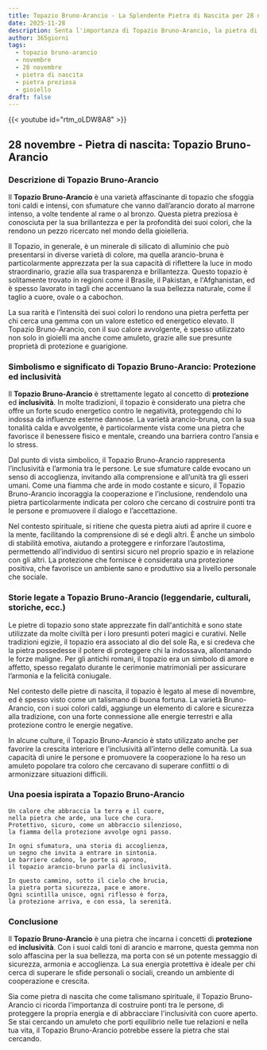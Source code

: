 ```yaml
---
title: Topazio Bruno-Arancio - La Splendente Pietra di Nascita per 28 novembre
date: 2025-11-28
description: Senta l'importanza di Topazio Bruno-Arancio, la pietra di nascita di 28 novembre che simboleggia Protezione ed inclusività. Lasci che la sua bellezza e il suo significato illuminino la sua giornata.
author: 365giorni
tags:
  - topazio bruno-arancio
  - novembre
  - 28 novembre
  - pietra di nascita
  - pietra preziosa
  - gioiello
draft: false
---
```


{{< youtube id="rtm_oLDW8A8" >}}

## 28 novembre - Pietra di nascita: Topazio Bruno-Arancio

### Descrizione di Topazio Bruno-Arancio

Il **Topazio Bruno-Arancio** è una varietà affascinante di topazio che sfoggia toni caldi e intensi, con sfumature che vanno dall’arancio dorato al marrone intenso, a volte tendente al rame o al bronzo. Questa pietra preziosa è conosciuta per la sua brillantezza e per la profondità dei suoi colori, che la rendono un pezzo ricercato nel mondo della gioielleria.

Il Topazio, in generale, è un minerale di silicato di alluminio che può presentarsi in diverse varietà di colore, ma quella arancio-bruna è particolarmente apprezzata per la sua capacità di riflettere la luce in modo straordinario, grazie alla sua trasparenza e brillantezza. Questo topazio è solitamente trovato in regioni come il Brasile, il Pakistan, e l'Afghanistan, ed è spesso lavorato in tagli che accentuano la sua bellezza naturale, come il taglio a cuore, ovale o a cabochon.

La sua rarità e l’intensità dei suoi colori lo rendono una pietra perfetta per chi cerca una gemma con un valore estetico ed energetico elevato. Il Topazio Bruno-Arancio, con il suo calore avvolgente, è spesso utilizzato non solo in gioielli ma anche come amuleto, grazie alle sue presunte proprietà di protezione e guarigione.

### Simbolismo e significato di Topazio Bruno-Arancio: Protezione ed inclusività

Il **Topazio Bruno-Arancio** è strettamente legato al concetto di **protezione** ed **inclusività**. In molte tradizioni, il topazio è considerato una pietra che offre un forte scudo energetico contro le negatività, proteggendo chi lo indossa da influenze esterne dannose. La varietà arancio-bruna, con la sua tonalità calda e avvolgente, è particolarmente vista come una pietra che favorisce il benessere fisico e mentale, creando una barriera contro l’ansia e lo stress.

Dal punto di vista simbolico, il Topazio Bruno-Arancio rappresenta l’inclusività e l’armonia tra le persone. Le sue sfumature calde evocano un senso di accoglienza, invitando alla comprensione e all’unità tra gli esseri umani. Come una fiamma che arde in modo costante e sicuro, il Topazio Bruno-Arancio incoraggia la cooperazione e l’inclusione, rendendolo una pietra particolarmente indicata per coloro che cercano di costruire ponti tra le persone e promuovere il dialogo e l’accettazione.

Nel contesto spirituale, si ritiene che questa pietra aiuti ad aprire il cuore e la mente, facilitando la comprensione di sé e degli altri. È anche un simbolo di stabilità emotiva, aiutando a proteggere e rinforzare l’autostima, permettendo all’individuo di sentirsi sicuro nel proprio spazio e in relazione con gli altri. La protezione che fornisce è considerata una protezione positiva, che favorisce un ambiente sano e produttivo sia a livello personale che sociale.

### Storie legate a Topazio Bruno-Arancio (leggendarie, culturali, storiche, ecc.)

Le pietre di topazio sono state apprezzate fin dall'antichità e sono state utilizzate da molte civiltà per i loro presunti poteri magici e curativi. Nelle tradizioni egizie, il topazio era associato al dio del sole Ra, e si credeva che la pietra possedesse il potere di proteggere chi la indossava, allontanando le forze maligne. Per gli antichi romani, il topazio era un simbolo di amore e affetto, spesso regalato durante le cerimonie matrimoniali per assicurare l’armonia e la felicità coniugale.

Nel contesto delle pietre di nascita, il topazio è legato al mese di novembre, ed è spesso visto come un talismano di buona fortuna. La varietà Bruno-Arancio, con i suoi colori caldi, aggiunge un elemento di calore e sicurezza alla tradizione, con una forte connessione alle energie terrestri e alla protezione contro le energie negative.

In alcune culture, il Topazio Bruno-Arancio è stato utilizzato anche per favorire la crescita interiore e l’inclusività all’interno delle comunità. La sua capacità di unire le persone e promuovere la cooperazione lo ha reso un amuleto popolare tra coloro che cercavano di superare conflitti o di armonizzare situazioni difficili.

### Una poesia ispirata a Topazio Bruno-Arancio

```
Un calore che abbraccia la terra e il cuore,
nella pietra che arde, una luce che cura.
Protettivo, sicuro, come un abbraccio silenzioso,
la fiamma della protezione avvolge ogni passo.

In ogni sfumatura, una storia di accoglienza,
un segno che invita a entrare in sintonia.
Le barriere cadono, le porte si aprono,
il topazio arancio-bruno parla di inclusività.

In questo cammino, sotto il cielo che brucia,
la pietra porta sicurezza, pace e amore.
Ogni scintilla unisce, ogni riflesso è forza,
la protezione arriva, e con essa, la serenità.
```

### Conclusione

Il **Topazio Bruno-Arancio** è una pietra che incarna i concetti di **protezione** ed **inclusività**. Con i suoi caldi toni di arancio e marrone, questa gemma non solo affascina per la sua bellezza, ma porta con sé un potente messaggio di sicurezza, armonia e accoglienza. La sua energia protettiva è ideale per chi cerca di superare le sfide personali o sociali, creando un ambiente di cooperazione e crescita.

Sia come pietra di nascita che come talismano spirituale, il Topazio Bruno-Arancio ci ricorda l'importanza di costruire ponti tra le persone, di proteggere la propria energia e di abbracciare l'inclusività con cuore aperto. Se stai cercando un amuleto che porti equilibrio nelle tue relazioni e nella tua vita, il Topazio Bruno-Arancio potrebbe essere la pietra che stai cercando.